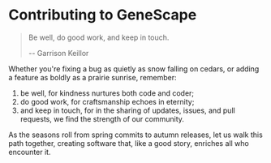 # Contributing to GeneScape

> Be well, do good work, and keep in touch.
> 
> -- Garrison Keillor

Whether you're fixing a bug as quietly as snow falling on cedars, or adding a feature as boldly as a prairie sunrise, remember: 

1. be well, for kindness nurtures both code and coder; 
2. do good work, for craftsmanship echoes in eternity; 
3. and keep in touch, for in the sharing of updates, issues, and pull requests, we find the strength of our community. 

As the seasons roll from spring commits to autumn releases, let us walk this path together, creating software that, like a good story, enriches all who encounter it.

